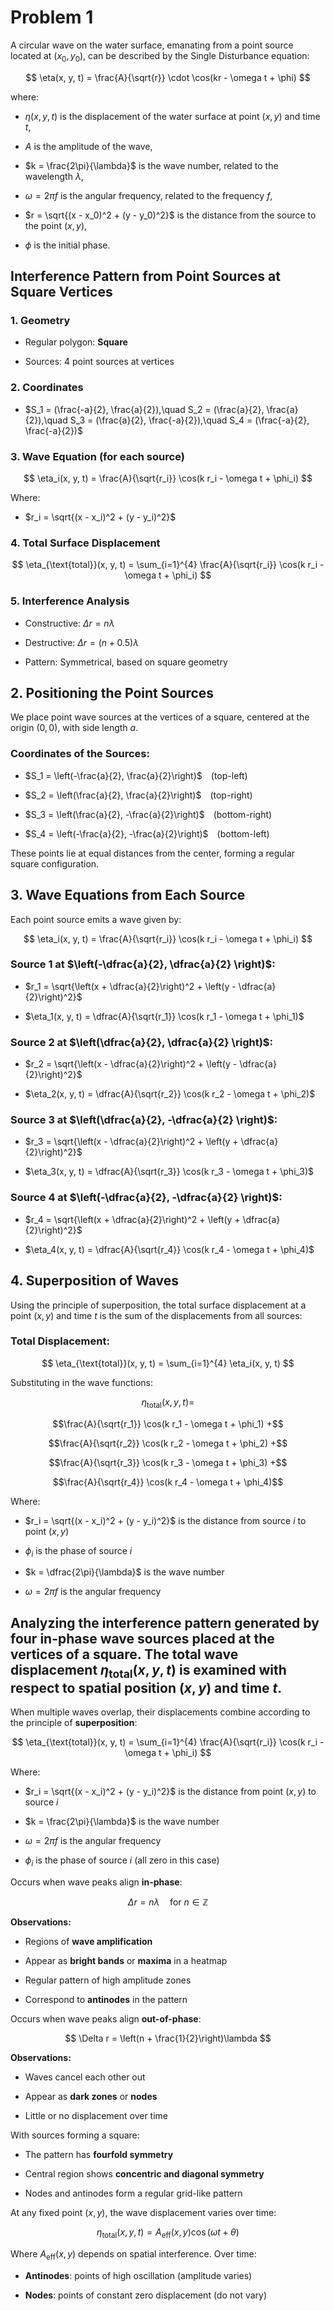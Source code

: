 # Problem 1

A circular wave on the water surface, emanating from a point source located at $(x_0, y_0)$, can be described by the Single Disturbance equation:

$$
\eta(x, y, t) = \frac{A}{\sqrt{r}} \cdot \cos(kr - \omega t + \phi)
$$

where:

- $\eta(x, y, t)$ is the displacement of the water surface at point $(x, y)$ and time $t$,

- $A$ is the amplitude of the wave,

- $k = \frac{2\pi}{\lambda}$ is the wave number, related to the wavelength $\lambda$,

- $\omega = 2\pi f$ is the angular frequency, related to the frequency $f$,

- $r = \sqrt{(x - x_0)^2 + (y - y_0)^2}$ is the distance from the source to the point $(x, y)$,

- $\phi$ is the initial phase.


## Interference Pattern from Point Sources at Square Vertices

### 1. Geometry

- Regular polygon: **Square**

- Sources: 4 point sources at vertices

### 2. Coordinates

- $S_1 = (\frac{-a}{2}, \frac{a}{2}),\quad S_2 = (\frac{a}{2}, \frac{a}{2}),\quad S_3 = (\frac{a}{2}, \frac{-a}{2}),\quad S_4 = (\frac{-a}{2}, \frac{-a}{2})$

### 3. Wave Equation (for each source)

$$
\eta_i(x, y, t) = \frac{A}{\sqrt{r_i}} \cos(k r_i - \omega t + \phi_i)
$$

Where:

- $r_i = \sqrt{(x - x_i)^2 + (y - y_i)^2}$

### 4. Total Surface Displacement

$$
\eta_{\text{total}}(x, y, t) = \sum_{i=1}^{4} \frac{A}{\sqrt{r_i}} \cos(k r_i - \omega t + \phi_i)
$$

### 5. Interference Analysis

- Constructive: $\Delta r = n \lambda$

- Destructive: $\Delta r = (n + 0.5) \lambda$

- Pattern: Symmetrical, based on square geometry


## 2. Positioning the Point Sources

We place point wave sources at the vertices of a square, centered at the origin $(0, 0)$, with side length $a$.

### Coordinates of the Sources:

- $S_1 = \left(-\frac{a}{2}, \frac{a}{2}\right)$ (top-left)

- $S_2 = \left(\frac{a}{2}, \frac{a}{2}\right)$ (top-right)

- $S_3 = \left(\frac{a}{2}, -\frac{a}{2}\right)$ (bottom-right)

- $S_4 = \left(-\frac{a}{2}, -\frac{a}{2}\right)$ (bottom-left)

These points lie at equal distances from the center, forming a regular square configuration.


## 3. Wave Equations from Each Source

Each point source emits a wave given by:

$$
\eta_i(x, y, t) = \frac{A}{\sqrt{r_i}} \cos(k r_i - \omega t + \phi_i)
$$

### Source 1 at $\left(-\dfrac{a}{2}, \dfrac{a}{2} \right)$:

- $r_1 = \sqrt{\left(x + \dfrac{a}{2}\right)^2 + \left(y - \dfrac{a}{2}\right)^2}$

- $\eta_1(x, y, t) = \dfrac{A}{\sqrt{r_1}} \cos(k r_1 - \omega t + \phi_1)$

### Source 2 at $\left(\dfrac{a}{2}, \dfrac{a}{2} \right)$:

- $r_2 = \sqrt{\left(x - \dfrac{a}{2}\right)^2 + \left(y - \dfrac{a}{2}\right)^2}$

- $\eta_2(x, y, t) = \dfrac{A}{\sqrt{r_2}} \cos(k r_2 - \omega t + \phi_2)$


### Source 3 at $\left(\dfrac{a}{2}, -\dfrac{a}{2} \right)$:

- $r_3 = \sqrt{\left(x - \dfrac{a}{2}\right)^2 + \left(y + \dfrac{a}{2}\right)^2}$

- $\eta_3(x, y, t) = \dfrac{A}{\sqrt{r_3}} \cos(k r_3 - \omega t + \phi_3)$

### Source 4 at $\left(-\dfrac{a}{2}, -\dfrac{a}{2} \right)$:

- $r_4 = \sqrt{\left(x + \dfrac{a}{2}\right)^2 + \left(y + \dfrac{a}{2}\right)^2}$

- $\eta_4(x, y, t) = \dfrac{A}{\sqrt{r_4}} \cos(k r_4 - \omega t + \phi_4)$


## 4. Superposition of Waves

Using the principle of superposition, the total surface displacement at a point $(x, y)$ and time $t$ is the sum of the displacements from all sources:

### Total Displacement:

$$
\eta_{\text{total}}(x, y, t) = \sum_{i=1}^{4} \eta_i(x, y, t)
$$

Substituting in the wave functions:


$$\eta_{\text{total}}(x, y, t) =$$

$$\frac{A}{\sqrt{r_1}} \cos(k r_1 - \omega t + \phi_1) +$$

$$\frac{A}{\sqrt{r_2}} \cos(k r_2 - \omega t + \phi_2) +$$

$$\frac{A}{\sqrt{r_3}} \cos(k r_3 - \omega t + \phi_3) +$$

$$\frac{A}{\sqrt{r_4}} \cos(k r_4 - \omega t + \phi_4)$$


Where:

- $r_i = \sqrt{(x - x_i)^2 + (y - y_i)^2}$ is the distance from source $i$ to point $(x, y)$

- $\phi_i$ is the phase of source $i$

- $k = \dfrac{2\pi}{\lambda}$ is the wave number

- $\omega = 2\pi f$ is the angular frequency


## Analyzing the interference pattern generated by four in-phase wave sources placed at the vertices of a square. The total wave displacement $\eta_{\text{total}}(x, y, t)$ is examined with respect to spatial position $(x, y)$ and time $t$.


When multiple waves overlap, their displacements combine according to the principle of **superposition**:

$$
\eta_{\text{total}}(x, y, t) = \sum_{i=1}^{4} \frac{A}{\sqrt{r_i}} \cos(k r_i - \omega t + \phi_i)
$$

Where:

- $r_i = \sqrt{(x - x_i)^2 + (y - y_i)^2}$ is the distance from point $(x, y)$ to source $i$

- $k = \frac{2\pi}{\lambda}$ is the wave number

- $\omega = 2\pi f$ is the angular frequency

- $\phi_i$ is the phase of source $i$ (all zero in this case)


Occurs when wave peaks align **in-phase**:

$$
\Delta r = n\lambda \quad \text{for } n \in \mathbb{Z}
$$

**Observations:**

- Regions of **wave amplification**

- Appear as **bright bands** or **maxima** in a heatmap

- Regular pattern of high amplitude zones

- Correspond to **antinodes** in the pattern


Occurs when wave peaks align **out-of-phase**:

$$
\Delta r = \left(n + \frac{1}{2}\right)\lambda
$$

**Observations:**

- Waves cancel each other out

- Appear as **dark zones** or **nodes**

- Little or no displacement over time





With sources forming a square:

- The pattern has **fourfold symmetry**

- Central region shows **concentric and diagonal symmetry**

- Nodes and antinodes form a regular grid-like pattern


At any fixed point $(x, y)$, the wave displacement varies over time:

$$
\eta_{\text{total}}(x, y, t) = A_{\text{eff}}(x, y) \cos(\omega t + \theta)
$$

Where $A_{\text{eff}}(x, y)$ depends on spatial interference. Over time:

- **Antinodes**: points of high oscillation (amplitude varies)

- **Nodes**: points of constant zero displacement (do not vary)